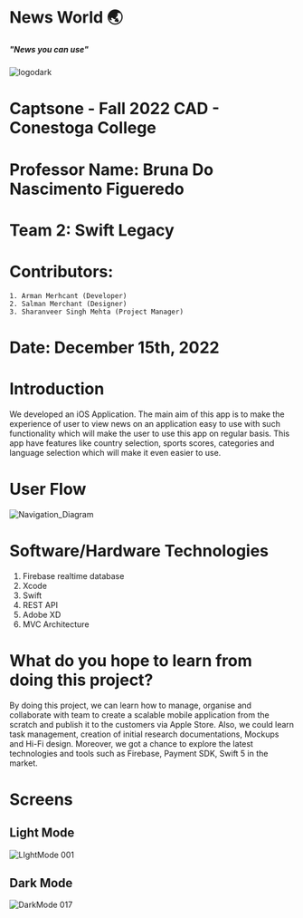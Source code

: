 # News World 🌏
##### "News you can use"
![logodark](https://user-images.githubusercontent.com/88231640/208188014-2b5e2a6a-7e83-4634-a5bf-1a462277da69.png)




# Captsone - Fall 2022 CAD - Conestoga College
# Professor Name: Bruna Do Nascimento Figueredo
# Team 2: Swift Legacy
# Contributors: 
    1. Arman Merhcant (Developer)
    2. Salman Merchant (Designer)
    3. Sharanveer Singh Mehta (Project Manager)
    
# Date: December 15th, 2022

# Introduction
We developed an iOS Application. The main aim of this app is to make the experience of user to view news on an application easy to use with such functionality which will make the user to use this app on regular basis. This app have features like country selection, sports scores, categories and language selection which will make it even easier to use.

# User Flow
![Navigation_Diagram](https://user-images.githubusercontent.com/88231640/208172871-89ab970a-1a00-4e03-8c8f-18bb0195d8f5.jpg)

# Software/Hardware Technologies

1. Firebase realtime database 
2. Xcode
3. Swift
4. REST API
5. Adobe XD
6. MVC Architecture

# What do you hope to learn from doing this project? 
By doing this project, we can learn how to manage, organise and collaborate with team to create a scalable mobile application  from the scratch and publish it to the customers via Apple Store. Also, we could learn task management, creation of initial research documentations, Mockups and Hi-Fi design.
Moreover, we got a chance to explore the latest technologies and tools such as Firebase, Payment SDK, Swift 5  in the market.

# Screens
## Light Mode
![LIghtMode 001](https://user-images.githubusercontent.com/88231640/208186142-d3222b5e-f597-49c3-a345-f672cfc5be42.jpeg)

## Dark Mode
![DarkMode 017](https://user-images.githubusercontent.com/88231640/208187211-e1a5f4b6-3bb6-4cac-9d30-9f97e595190b.jpeg)


 
 

